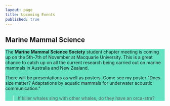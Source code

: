 ```yaml
---
layout: page
title: Upcoming Events
published: true
---
```


## Marine Mammal Science

<div style="background-color:#64e3c3">

The **Marine Mammal Science Society** student chapter meeting is coming up on the 5th-7th of November at Macquarie University. This is a great chance to catch up on all the current research being carried out on marine mammals in Australia and New Zealand.

There will be presentations as well as posters. Come see my poster "Does size matter? Adaptations by aquatic mammals for underwater acoustic communication."

> If killer whales sing with other whales, do they have an orca-stra?

</div>

